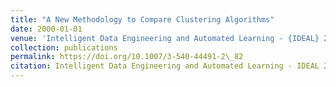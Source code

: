 ```yaml
---
title: "A New Methodology to Compare Clustering Algorithms"
date: 2000-01-01
venue: 'Intelligent Data Engineering and Automated Learning - {IDEAL} 2000, Data Mining, Financial Engineering, and Intelligent Agents, Second International Conference, Shatin, {N.T.} Hong Kong, China, December 13-15, 2000, Proceedings'
collection: publications
permalink: https://doi.org/10.1007/3-540-44491-2\_82
citation: Intelligent Data Engineering and Automated Learning - IDEAL 2000, Data Mining, Financial Engineering, and Intelligent Agents, Second International Conference, Shatin, N.T. Hong Kong, China, December 13-15, 2000, Proceedings.
---
```

